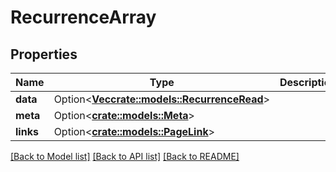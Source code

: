 # RecurrenceArray

## Properties

Name | Type | Description | Notes
------------ | ------------- | ------------- | -------------
**data** | Option<[**Vec<crate::models::RecurrenceRead>**](RecurrenceRead.md)> |  | [optional]
**meta** | Option<[**crate::models::Meta**](Meta.md)> |  | [optional]
**links** | Option<[**crate::models::PageLink**](PageLink.md)> |  | [optional]

[[Back to Model list]](../README.md#documentation-for-models) [[Back to API list]](../README.md#documentation-for-api-endpoints) [[Back to README]](../README.md)


